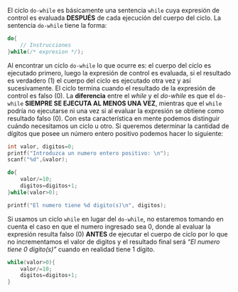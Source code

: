 El ciclo `do-while` es básicamente una sentencia `while` cuya expresión de control es evaluada **DESPUÉS** de cada ejecución del cuerpo del ciclo. La sentencia `do-while` tiene la forma:
```c
do{
    // Instrucciones
}while(/* expresion */);
```
Al encontrar un ciclo `do-while` lo que ocurre es: el cuerpo del ciclo es ejecutado primero, luego la expresión de control es evaluada, si el resultado es verdadero (1) el cuerpo del ciclo es ejecutado otra vez y así sucesivamente. El ciclo termina cuando el resultado de la expresión de control es falso (0).
La **diferencia** entre el *while* y el *do-while* es que el `do-while` **SIEMPRE SE EJECUTA AL MENOS UNA VEZ**, mientras que el `while` podría no ejecutarse ni una vez si al evaluar la expresión se obtiene como resultado falso (0). Con esta característica en mente podemos distinguir cuándo necesitamos un ciclo u otro.
Si queremos determinar la cantidad de dígitos que posee un número entero positivo podemos hacer lo siguiente:
```c
int valor, digitos=0;
printf("Introduzca un numero entero positivo: \n");
scanf("%d",&valor);

do{
    valor/=10;
    digitos=digitos+1;
}while(valor>0);

printf("El numero tiene %d digito(s)\n", digitos);
```
Si usamos un ciclo `while` en lugar del `do-while`, no estaremos tomando en cuenta el caso en que el numero ingresado sea 0, donde al evaluar la expresión resulta falso (0) **ANTES** de ejecutar el cuerpo de ciclo por lo que no incrementamos el valor de digitos y el resultado final será *“El numero tiene 0 digito(s)”* cuando en realidad tiene 1 dígito.
```c
while(valor>0){
    valor/=10;
    digitos=digitos+1;
}
```